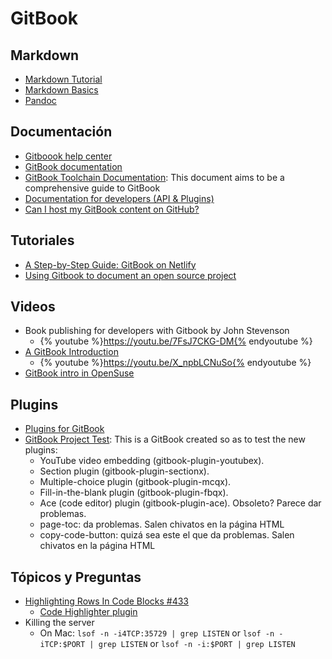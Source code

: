 # GitBook

## Markdown

* [Markdown Tutorial](http://www.markdowntutorial.com/)
* [Markdown Basics](https://daringfireball.net/projects/markdown/basics)
* [Pandoc](http://pandoc.org/)

## Documentación

* [Gitboook help center](https://help.gitbook.com/)
* [GitBook documentation](https://www.gitbook.com/book/gitbookio/documentation/details)
* [GitBook Toolchain Documentation](https://toolchain.gitbook.com/): This document aims to be a comprehensive guide to GitBook
* [Documentation for developers (API & Plugins)](developer.gitbook.com)
* [Can I host my GitBook content on GitHub?](https://help.gitbook.com/github/can-i-host-on-github.html)

## Tutoriales

* [A Step-by-Step Guide: GitBook on Netlify](https://www.netlify.com/blog/2015/12/08/a-step-by-step-guide-gitbook-on-netlify/)
* [Using Gitbook to document an open source project](https://medium.com/@gpbl/how-to-use-gitbook-to-publish-docs-for-your-open-source-npm-packages-465dd8d5bfba#.lpkgyg409)

## Videos

* Book publishing for developers with Gitbook by John Stevenson
  - {% youtube %}https://youtu.be/7FsJ7CKG-DM{% endyoutube %}
* [A GitBook Introduction](https://youtu.be/X_npbLCNuSo)
  - {% youtube %}https://youtu.be/X_npbLCNuSo{% endyoutube %}
* [GitBook intro in OpenSuse](https://youtu.be/X_npbLCNuSo)
## Plugins

* [Plugins for GitBook](https://plugins.gitbook.com/)
* [GitBook Project Test](https://www.gitbook.com/book/ymcatar/gitbook-test/details): This is a GitBook created so as to test the new plugins:
  - YouTube video embedding (gitbook-plugin-youtubex).
  - Section plugin (gitbook-plugin-sectionx).
  - Multiple-choice plugin (gitbook-plugin-mcqx).
  - Fill-in-the-blank plugin (gitbook-plugin-fbqx).
  - Ace (code editor) plugin (gitbook-plugin-ace). Obsoleto? Parece dar problemas.
  - page-toc: da problemas. Salen chivatos en la página HTML
  - copy-code-button: quizá sea este el que da problemas. Salen chivatos en la página HTML

## Tópicos y Preguntas

* [Highlighting Rows In Code Blocks #433](https://github.com/GitbookIO/gitbook/issues/433)
  * [Code Highlighter plugin](https://plugins.gitbook.com/plugin/code-highlighter)
* Killing the server
  - On Mac:  `lsof -n -i4TCP:35729 | grep LISTEN` or `lsof -n -iTCP:$PORT | grep LISTEN` or `lsof -n -i:$PORT | grep LISTEN`
